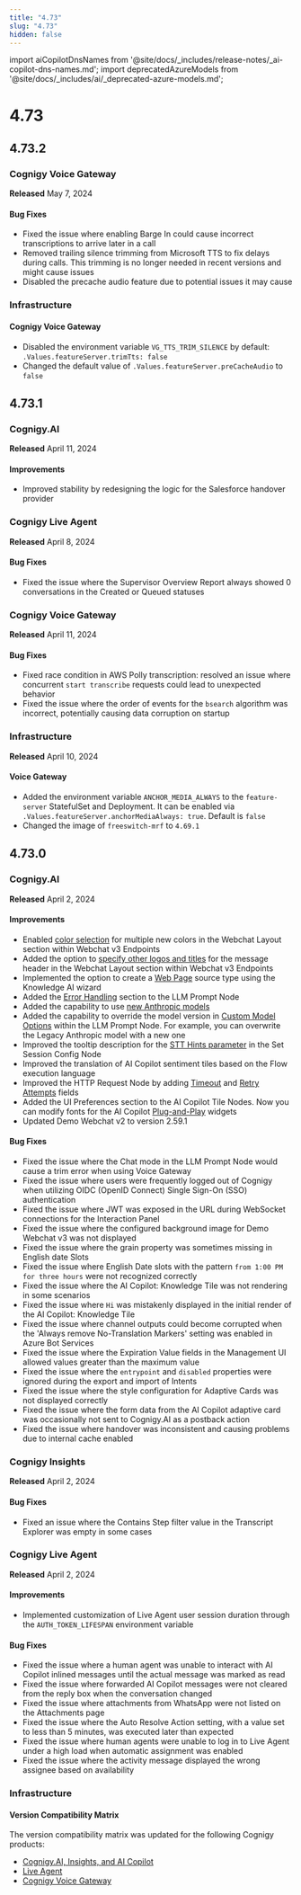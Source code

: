 ```yaml
---
title: "4.73"
slug: "4.73"
hidden: false
---
```


import aiCopilotDnsNames from '@site/docs/_includes/release-notes/_ai-copilot-dns-names.md';
import deprecatedAzureModels from '@site/docs/_includes/ai/_deprecated-azure-models.md';

# 4.73

<deprecatedAzureModels />

<aiCopilotDnsNames />

## 4.73.2

### Cognigy Voice Gateway

**Released** May 7, 2024

#### Bug Fixes

- Fixed the issue where enabling Barge In could cause incorrect transcriptions to arrive later in a call
- Removed trailing silence trimming from Microsoft TTS to fix delays during calls. This trimming is no longer needed in recent versions and might cause issues
- Disabled the precache audio feature due to potential issues it may cause

### Infrastructure

#### Cognigy Voice Gateway

- Disabled the environment variable `VG_TTS_TRIM_SILENCE` by default: `.Values.featureServer.trimTts: false`
- Changed the default value of `.Values.featureServer.preCacheAudio` to `false`

## 4.73.1

### Cognigy.AI

**Released** April 11, 2024

#### Improvements

- Improved stability by redesigning the logic for the Salesforce handover provider

### Cognigy Live Agent

**Released** April 8, 2024

#### Bug Fixes

- Fixed the issue where the Supervisor Overview Report always showed 0 conversations in the Created or Queued statuses

### Cognigy Voice Gateway

**Released** April 11, 2024

#### Bug Fixes

- Fixed race condition in AWS Polly transcription: resolved an issue where concurrent `start transcribe` requests could lead to unexpected behavior
- Fixed the issue where the order of events for the `bsearch` algorithm was incorrect, potentially causing data corruption on startup

### Infrastructure

**Released** April 10, 2024

#### Voice Gateway

- Added the environment variable `ANCHOR_MEDIA_ALWAYS` to the `feature-server` StatefulSet and Deployment. It can be enabled via `.Values.featureServer.anchorMediaAlways: true`. Default is `false`
- Changed the image of `freeswitch-mrf` to `4.69.1`

## 4.73.0

### Cognigy.AI

**Released** April 2, 2024

#### Improvements

- Enabled [color selection](../webchat/v3/configuration.md#colors) for multiple new colors in the Webchat Layout section within Webchat v3 Endpoints
- Added the option to [specify other logos and titles](../webchat/v3/configuration.md#webchat-layout) for the message header in the Webchat Layout section within Webchat v3 Endpoints
- Implemented the option to create a [Web Page](../ai/empower/knowledge-ai/knowledge-source/text-formats/web-page.md#how-to-ingest-a-web-page) source type using the Knowledge AI wizard
- Added the [Error Handling](../ai/build/node-reference/service/llm-prompt.md#error-handling) section to the LLM Prompt Node
- Added the capability to use [new Anthropic models](../ai/empower/llms/model-support-by-feature.md)
- Added the capability to override the model version in [Custom Model Options](../ai/build/node-reference/service/llm-prompt.md) within the LLM Prompt Node. For example, you can overwrite the Legacy Anthropic model with a new one
- Improved the tooltip description for the [STT Hints parameter](../ai/build/node-reference/voice/voice-gateway/parameter-details.md) in the Set Session Config Node
- Improved the translation of AI Copilot sentiment tiles based on the Flow execution language 
- Improved the HTTP Request Node by adding [Timeout](../ai/build/node-reference/service/http-request.md) and [Retry Attempts](../ai/build/node-reference/service/http-request.md) fields 
- Added the UI Preferences section to the AI Copilot Tile Nodes. Now you can modify fonts for the AI Copilot [Plug-and-Play](../ai-copilot/plug-and-play-widgets.md) widgets
- Updated Demo Webchat v2 to version 2.59.1

#### Bug Fixes

- Fixed the issue where the Chat mode in the LLM Prompt Node would cause a trim error when using Voice Gateway 
- Fixed the issue where users were frequently logged out of Cognigy when utilizing OIDC (OpenID Connect) Single Sign-On (SSO) authentication 
- Fixed the issue where JWT was exposed in the URL during WebSocket connections for the Interaction Panel
- Fixed the issue where the configured background image for Demo Webchat v3 was not displayed 
- Fixed the issue where the grain property was sometimes missing in English date Slots 
- Fixed the issue where English Date slots with the pattern `from 1:00 PM for three hours` were not recognized correctly 
- Fixed the issue where the AI Copilot: Knowledge Tile was not rendering in some scenarios 
- Fixed the issue where `Hi` was mistakenly displayed in the initial render of the AI Copilot: Knowledge Tile
- Fixed the issue where channel outputs could become corrupted when the 'Always remove No-Translation Markers' setting was enabled in Azure Bot Services 
- Fixed the issue where the Expiration Value fields in the Management UI allowed values greater than the maximum value 
- Fixed the issue where the `entrypoint` and `disabled` properties were ignored during the export and import of Intents 
- Fixed the issue where the style configuration for Adaptive Cards was not displayed correctly 
- Fixed the issue where the form data from the AI Copilot adaptive card was occasionally not sent to Cognigy.AI as a postback action 
- Fixed the issue where handover was inconsistent and causing problems due to internal cache enabled 

### Cognigy Insights

**Released** April 2, 2024

#### Bug Fixes

- Fixed an issue where the Contains Step filter value in the Transcript Explorer was empty in some cases

### Cognigy Live Agent

**Released** April 2, 2024

#### Improvements
 
- Implemented customization of Live Agent user session duration through the `AUTH_TOKEN_LIFESPAN` environment variable

#### Bug Fixes

- Fixed the issue where a human agent was unable to interact with AI Copilot inlined messages until the actual message was marked as read
- Fixed the issue where forwarded AI Copilot messages were not cleared from the reply box when the conversation changed
- Fixed the issue where attachments from WhatsApp were not listed on the Attachments page
- Fixed the issue where the Auto Resolve Action setting, with a value set to less than 5 minutes, was executed later than expected
- Fixed the issue where human agents were unable to log in to Live Agent under a high load when automatic assignment was enabled
- Fixed the issue where the activity message displayed the wrong assignee based on availability

### Infrastructure

#### Version Compatibility Matrix

The version compatibility matrix was updated for the following Cognigy products:

- [Cognigy.AI, Insights, and AI Copilot](../ai/installation/version-compatibility-matrix.md)
- [Live Agent](../live-agent/installation/deployment/version-compatibility-matrix.md)
- [Cognigy Voice Gateway](../voice-gateway/installation/version-compatibility-matrix.md)
